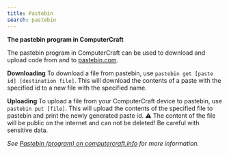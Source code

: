 ```yaml
---
title: Pastebin
search: pastebin
---
```

**The pastebin program in ComputerCraft**

The pastebin program in ComputerCraft can be used to download and upload code from and to [pastebin.com](https://pastebin.com/).

**Downloading**
To download a file from pastebin, use `pastebin get [paste id] [destination file]`.
This will download the contents of a paste with the specified id to a new file with the specified name.

**Uploading**
To upload a file from your ComputerCraft device to pastebin, use `pastebin put [file]`.
This will upload the contents of the specified file to pastebin and print the newly generated paste id.
:warning: The content of the file will be public on the internet and can not be deleted! Be careful with sensitive data.

*See [Pastebin (program) on computercraft.info](http://www.computercraft.info/wiki/Pastebin_%28program%29) for more information.*
